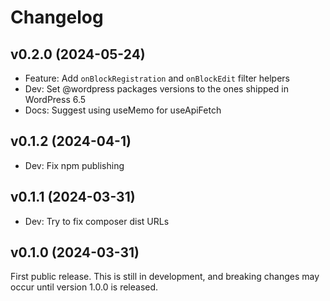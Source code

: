 # Changelog

## v0.2.0 (2024-05-24)

- Feature: Add `onBlockRegistration` and `onBlockEdit` filter helpers
- Dev: Set @wordpress packages versions to the ones shipped in WordPress 6.5
- Docs: Suggest using useMemo for useApiFetch

## v0.1.2 (2024-04-1)

- Dev: Fix npm publishing

## v0.1.1 (2024-03-31)

- Dev: Try to fix composer dist URLs

## v0.1.0 (2024-03-31)

First public release.
This is still in development, and breaking changes may occur until version 1.0.0 is released.
